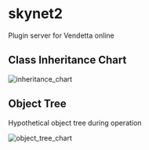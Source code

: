 # skynet2
Plugin server for Vendetta online

## Class Inheritance Chart

![inheritance_chart](https://user-images.githubusercontent.com/28658798/210165477-1c1a033e-8a29-45f7-a246-26d3ee6c0eec.png)

## Object Tree
Hypothetical object tree during operation

![object_tree_chart](https://user-images.githubusercontent.com/28658798/210165755-4b20dbb3-2464-439a-81ed-45bff6e325d4.png)
